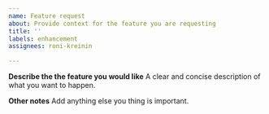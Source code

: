 ```yaml
---
name: Feature request
about: Provide context for the feature you are requesting
title: ''
labels: enhancement
assignees: roni-kreinin

---
```


**Describe the the feature you would like**
A clear and concise description of what you want to happen.

**Other notes**
Add anything else you thing is important.